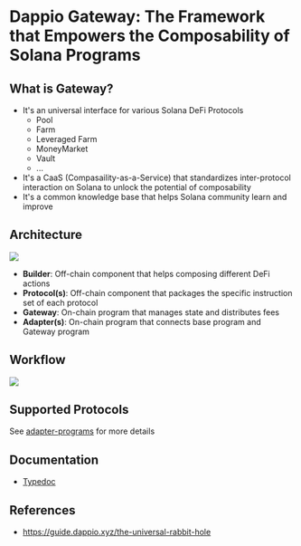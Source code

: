 # Dappio Gateway: The Framework that Empowers the Composability of Solana Programs

## What is Gateway?

- It's an universal interface for various Solana DeFi Protocols
  - Pool
  - Farm
  - Leveraged Farm
  - MoneyMarket
  - Vault
  - ...
- It's a CaaS (Compasaility-as-a-Service) that standardizes inter-protocol interaction on Solana to unlock the potential of composability
- It's a common knowledge base that helps Solana community learn and improve

## Architecture

![](https://hackmd.io/_uploads/Skbcueoyi.jpg)

- **Builder**: Off-chain component that helps composing different DeFi actions
- **Protocol(s)**: Off-chain component that packages the specific instruction set of each protocol
- **Gateway**: On-chain program that manages state and distributes fees
- **Adapter(s)**: On-chain program that connects base program and Gateway program

## Workflow

![](https://hackmd.io/_uploads/Bkvs9tU1i.png)

## Supported Protocols

See [adapter-programs](https://github.com/DappioWonderland/adapter-programs#supported-protocols) for more details

## Documentation

- [Typedoc](http://68.183.184.205:3001/modules.html)

## References

- https://guide.dappio.xyz/the-universal-rabbit-hole
